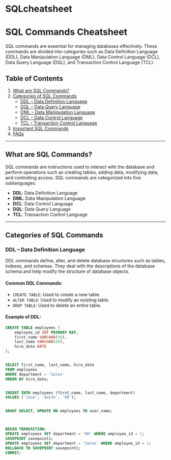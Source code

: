 # SQLcheatsheet
# SQL Commands Cheatsheet

SQL commands are essential for managing databases effectively. These commands are divided into categories such as Data Definition Language (DDL), Data Manipulation Language (DML), Data Control Language (DCL), Data Query Language (DQL), and Transaction Control Language (TCL).

## Table of Contents
1. [What are SQL Commands?](#what-are-sql-commands)
2. [Categories of SQL Commands](#categories-of-sql-commands)
   - [DDL – Data Definition Language](#ddl--data-definition-language)
   - [DQL – Data Query Language](#dql--data-query-language)
   - [DML – Data Manipulation Language](#dml--data-manipulation-language)
   - [DCL – Data Control Language](#dcl--data-control-language)
   - [TCL – Transaction Control Language](#tcl--transaction-control-language)
3. [Important SQL Commands](#important-sql-commands)
4. [FAQs](#faqs)

---

## What are SQL Commands?

SQL commands are instructions used to interact with the database and perform operations such as creating tables, adding data, modifying data, and controlling access. SQL commands are categorized into five sublanguages:

- **DDL**: Data Definition Language
- **DML**: Data Manipulation Language
- **DCL**: Data Control Language
- **DQL**: Data Query Language
- **TCL**: Transaction Control Language

---

## Categories of SQL Commands

### DDL – Data Definition Language

DDL commands define, alter, and delete database structures such as tables, indexes, and schemas. They deal with the descriptions of the database schema and help modify the structure of database objects.

#### Common DDL Commands:
- `CREATE TABLE`: Used to create a new table.
- `ALTER TABLE`: Used to modify an existing table.
- `DROP TABLE`: Used to delete an entire table.

#### Example of DDL:
```sql
CREATE TABLE employees (
    employee_id INT PRIMARY KEY,
    first_name VARCHAR(50),
    last_name VARCHAR(50),
    hire_date DATE
);


SELECT first_name, last_name, hire_date
FROM employees
WHERE department = 'Sales'
ORDER BY hire_date;


INSERT INTO employees (first_name, last_name, department)
VALUES ('Jane', 'Smith', 'HR');


GRANT SELECT, UPDATE ON employees TO user_name;



BEGIN TRANSACTION;
UPDATE employees SET department = 'HR' WHERE employee_id = 1;
SAVEPOINT savepoint1;
UPDATE employees SET department = 'Sales' WHERE employee_id = 2;
ROLLBACK TO SAVEPOINT savepoint1;
COMMIT;


